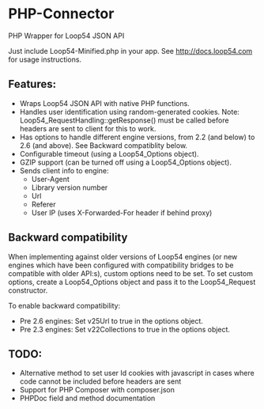 # PHP-Connector
PHP Wrapper for Loop54 JSON API

Just include Loop54-Minified.php in your app. See http://docs.loop54.com for usage instructions.

## Features:

- Wraps Loop54 JSON API with native PHP functions.
- Handles user identification using random-generated cookies. Note: Loop54_RequestHandling::getResponse() must be called before headers are sent to client for this to work.
- Has options to handle different engine versions, from 2.2 (and below) to 2.6 (and above). See Backward compatiblity below.
- Configurable timeout (using a Loop54_Options object).
- GZIP support (can be turned off using a Loop54_Options object).
- Sends client info to engine:
  - User-Agent
  - Library version number
  - Url
  - Referer
  - User IP (uses X-Forwarded-For header if behind proxy)
  
## Backward compatibility

When implementing against older versions of Loop54 engines (or new engines which have been configured with compatibility bridges to be compatible with older API:s), custom options need to be set. To set custom options, create a Loop54_Options object and pass it to the Loop54_Request constructor.

To enable backward compatibility:

- Pre 2.6 engines: Set v25Url to true in the options object.
- Pre 2.3 engines: Set v22Collections to true in the options object.

## TODO:

- Alternative method to set user Id cookies with javascript in cases where code cannot be included before headers are sent
- Support for PHP Composer with composer.json
- PHPDoc field and method documentation
